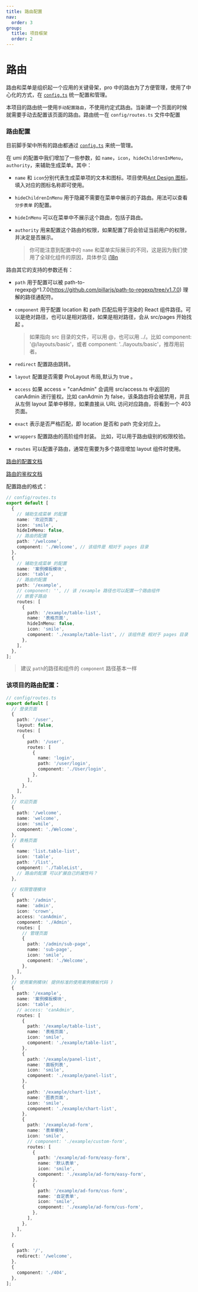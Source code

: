 ```yaml
---
title: 路由配置
nav:
  order: 3
group:
  title: 项目框架
  order: 2
---
```


# 路由

路由和菜单是组织起一个应用的关键骨架，pro 中的路由为了方便管理，使用了中心化的方式，在 [`config.ts`](https://github.com/ant-design/ant-design-pro/blob/33f562974d1c72e077652223bd816a57933fe242/config/config.ts) 统一配置和管理。

本项目的路由统一使用`手动配置路由`，不使用约定式路由。当新建一个页面的时候就需要手动去配置该页面的路由。路由统一在 `config/routes.ts` 文件中配置

### 路由配置

目前脚手架中所有的路由都通过 [`config.ts`](https://github.com/ant-design/ant-design-pro/blob/33f562974d1c72e077652223bd816a57933fe242/config/config.ts) 来统一管理。

在 umi 的配置中我们增加了一些参数，如 `name`，`icon`，`hideChildrenInMenu`，`authority`，来辅助生成菜单。其中：

- `name` 和 `icon`分别代表生成菜单项的文本和图标。项目使用[Ant Design 图标](https://ant.design/components/icon-cn/)，填入对应的图标名称即可使用。

- `hideChildrenInMenu` 用于隐藏不需要在菜单中展示的子路由。用法可以查看 `分步表单` 的配置。

- `hideInMenu` 可以在菜单中不展示这个路由，包括子路由。

- `authority` 用来配置这个路由的权限，如果配置了将会验证当前用户的权限，并决定是否展示。

  > 你可能注意到配置中的 `name` 和菜单实际展示的不同，这是因为我们使用了全球化组件的原因，具体参见 [i18n](https://beta-pro.ant.design/docs/i18n)

路由其它的支持的参数还有：

- `path` 用于配置可以被 path-to-regexp@^1.7.0(https://github.com/pillarjs/path-to-regexp/tree/v1.7.0) 理解的路径通配符。

- `component` 用于配置 location 和 path 匹配后用于渲染的 React 组件路径。可以是绝对路径，也可以是相对路径，如果是相对路径，会从 src/pages 开始找起 。

  > 如果指向 src 目录的文件，可以用 @，也可以用 ../。比如 component: '@/layouts/basic'，或者 component: '../layouts/basic'，推荐用前者。

- `redirect` 配置路由跳转。

- `layout` 配置是否需要 ProLayout 布局,默认为 true 。

- `access` 如果 access = "canAdmin" 会调用 src/access.ts 中返回的 canAdmin 进行鉴权。比如 canAdmin 为 false，该条路由将会被禁用，并且从左侧 layout 菜单中移除，如果直接从 URL 访问对应路由，将看到一个 403 页面。

- `exact` 表示是否严格匹配，即 location 是否和 path 完全对应上。

- `wrappers` 配置路由的高阶组件封装。 比如，可以用于路由级别的权限校验。

- `routes` 可以配置子路由，通常在需要为多个路径增加 layout 组件时使用。

[路由的配置文档](https://umijs.org/zh-CN/docs/routing)

[路由的鉴权文档](https://beta-pro.ant.design/docs/authority-management-cn)

配置路由的格式：

```ts
// config/routes.ts
export default [
  {
    // 辅助生成菜单 的配置
    name: '欢迎页面',
    icon: 'smile',
    hideInMenu: false,
    // 路由的配置
    path: '/welcome',
    component: './Welcome', // 该组件是 相对于 pages 目录
  },
  {
    // 辅助生成菜单 的配置
    name: '案例模板模块',
    icon: 'table',
    // 路由的配置
    path: '/example',
    // component: '', // 该 /example 路径也可以配置一个路由组件
    // 嵌套子路由
    routes: [
      {
        path: '/example/table-list',
        name: '表格页面',
        hideInMenu: false,
        icon: 'smile',
        component: './example/table-list', // 该组件是 相对于 pages 目录
      },
    ],
  },
];
```

> 建议 `path`的路径和组件的 `component` 路径基本一样

### 该项目的路由配置：

```ts
// config/routes.ts
export default [
  // 登录页面
  {
    path: '/user',
    layout: false,
    routes: [
      {
        path: '/user',
        routes: [
          {
            name: 'login',
            path: '/user/login',
            component: './User/login',
          },
        ],
      },
    ],
  },
  // 欢迎页面
  {
    path: '/welcome',
    name: 'welcome',
    icon: 'smile',
    component: './Welcome',
  },
  // 表格页面
  {
    name: 'list.table-list',
    icon: 'table',
    path: '/list',
    component: './TableList',
    // 路由的配置 可以扩展自己的属性吗？
  },

  // 权限管理模块
  {
    path: '/admin',
    name: 'admin',
    icon: 'crown',
    access: 'canAdmin',
    component: './Admin',
    routes: [
      // 管理页面
      {
        path: '/admin/sub-page',
        name: 'sub-page',
        icon: 'smile',
        component: './Welcome',
      },
    ],
  },
  // 使用案例模块( 提供标准的使用案例模板代码 )
  {
    path: '/example',
    name: '案例模板模块',
    icon: 'table',
    // access: 'canAdmin',
    routes: [
      {
        path: '/example/table-list',
        name: '表格页面',
        icon: 'smile',
        component: './example/table-list',
      },
      {
        path: '/example/panel-list',
        name: '面板列表',
        icon: 'smile',
        component: './example/panel-list',
      },
      {
        path: '/example/chart-list',
        name: '图表页面',
        icon: 'smile',
        component: './example/chart-list',
      },
      {
        path: '/example/ad-form',
        name: '表单模块',
        icon: 'smile',
        // component: './example/custom-form',
        routes: [
          {
            path: '/example/ad-form/easy-form',
            name: '默认表单',
            icon: 'smile',
            component: './example/ad-form/easy-form',
          },
          {
            path: '/example/ad-form/cus-form',
            name: '自定表单',
            icon: 'smile',
            component: './example/ad-form/cus-form',
          },
        ],
      },
    ],
  },

  {
    path: '/',
    redirect: '/welcome',
  },
  {
    component: './404',
  },
];
```
